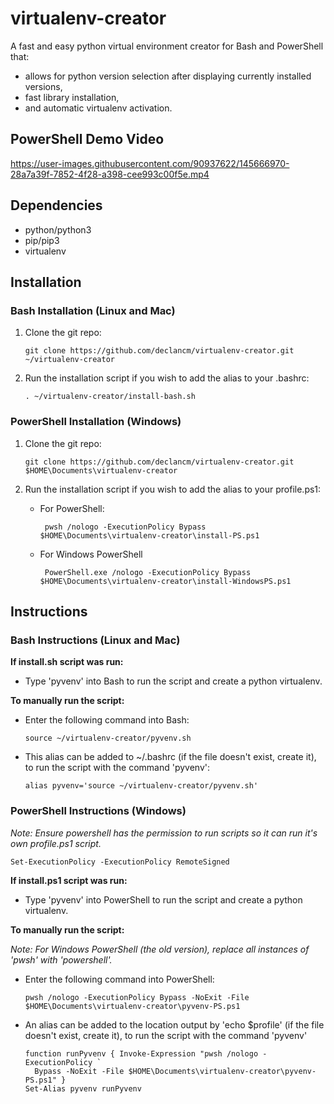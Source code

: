 # virtualenv-creator

A fast and easy python virtual environment creator for Bash and PowerShell that:

- allows for python version selection after displaying currently installed versions,
- fast library installation,
- and automatic virtualenv activation.

## PowerShell Demo Video

<https://user-images.githubusercontent.com/90937622/145666970-28a7a39f-7852-4f28-a398-cee993c00f5e.mp4>

## Dependencies

- python/python3
- pip/pip3
- virtualenv

## Installation

### Bash Installation (Linux and Mac)

1. Clone the git repo:

       git clone https://github.com/declancm/virtualenv-creator.git ~/virtualenv-creator

2. Run the installation script if you wish to add the alias to your .bashrc:

       . ~/virtualenv-creator/install-bash.sh

### PowerShell Installation (Windows)

1. Clone the git repo:

       git clone https://github.com/declancm/virtualenv-creator.git $HOME\Documents\virtualenv-creator

1. Run the installation script if you wish to add the alias to your profile.ps1:

    - For PowerShell:

           pwsh /nologo -ExecutionPolicy Bypass $HOME\Documents\virtualenv-creator\install-PS.ps1

    - For Windows PowerShell

           PowerShell.exe /nologo -ExecutionPolicy Bypass $HOME\Documents\virtualenv-creator\install-WindowsPS.ps1

## Instructions

### Bash Instructions (Linux and Mac)

**If install.sh script was run:**

- Type 'pyvenv' into Bash to run the script and create a python virtualenv.

**To manually run the script:**

- Enter the following command into Bash:

      source ~/virtualenv-creator/pyvenv.sh

- This alias can be added to ~/.bashrc (if the file doesn't exist, create it),\
  to run the script with the command 'pyvenv':

      alias pyvenv='source ~/virtualenv-creator/pyvenv.sh'

### PowerShell Instructions (Windows)

_Note: Ensure powershell has the permission to run scripts so it can run it's\
own profile.ps1 script._

    Set-ExecutionPolicy -ExecutionPolicy RemoteSigned

**If install.ps1 script was run:**

- Type 'pyvenv' into PowerShell to run the script and create a python virtualenv.

**To manually run the script:**

_Note: For Windows PowerShell (the old version), replace all instances of\
'pwsh' with 'powershell'._

- Enter the following command into PowerShell:

      pwsh /nologo -ExecutionPolicy Bypass -NoExit -File $HOME\Documents\virtualenv-creator\pyvenv-PS.ps1

- An alias can be added to the location output by 'echo $profile' (if the file\
  doesn't exist, create it), to run the script with the command 'pyvenv'

      function runPyvenv { Invoke-Expression "pwsh /nologo -ExecutionPolicy `
        Bypass -NoExit -File $HOME\Documents\virtualenv-creator\pyvenv-PS.ps1" }
      Set-Alias pyvenv runPyvenv

